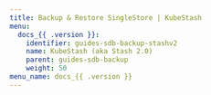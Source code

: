 ```yaml
---
title: Backup & Restore SingleStore | KubeStash
menu:
  docs_{{ .version }}:
    identifier: guides-sdb-backup-stashv2
    name: KubeStash (aka Stash 2.0)
    parent: guides-sdb-backup
    weight: 50
menu_name: docs_{{ .version }}
---
```

